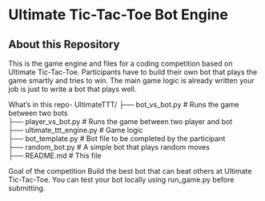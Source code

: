 # Ultimate Tic-Tac-Toe Bot Engine

## About this Repository
This is the game engine and files for a coding competition based on Ultimate Tic-Tac-Toe.
Participants have to build their own bot that plays the game smartly and tries to win. The main game logic is already written your job is just to write a bot that plays well.


What’s in this repo-
UltimateTTT/
├── bot_vs_bot.py           # Runs the game between two bots  
├── player_vs_bot.py        # Runs the game between two player and bot  
├── ultimate_ttt_engine.py  # Game logic  
├── bot_template.py         # Bot file to be completed by the participant  
├── random_bot.py           # A simple bot that plays random moves  
├── README.md               # This file  


Goal of the competition
Build the best bot that can beat others at Ultimate Tic-Tac-Toe.
You can test your bot locally using run_game.py before submitting.
